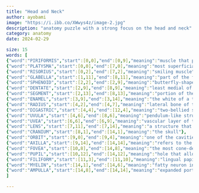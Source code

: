 ```yaml
--- 
title: "Head and Neck" 
author: ayobami 
image: "https://i.ibb.co/XWwys4z/image-2.jpg" 
description: "anatomy puzzle with a strong focus on the head and neck" 
category: anatomy
date: 2024-02-29

size: 15
words: [
{"word":"PIRIFORMIS","start":[0,0],"end":[0,9],"meaning":"muscle that passes through the greater sciatic foramen to attach to the greater trochanter"},
{"word":"PLATYSMA","start":[0,0],"end":[7,0],"meaning":"most superficial muscle of the neck anteriorly"},
{"word":"RISORIUS","start":[0,2],"end":[7,2],"meaning":"smiling muscle"},
{"word":"GLABELLA","start":[1,11],"end":[8,11],"meaning":"part of the frontal bone between the eyes"},
{"word":"SPHENOID","start":[2,2],"end":[2,9],"meaning":"butterfly-shaped bone in the skull"},
{"word":"DENTATE","start":[2,9],"end":[8,9],"meaning":"least medial of the deep cerebellar nuclei"},
{"word":"SEGMENT","start":[2,13],"end":[8,13],"meaning":"portion of the eye posterior to the lens; the posterior ____"},
{"word":"ENAMEL","start":[3,9],"end":[3,14],"meaning":"the white of a tooth"},
{"word":"RADIUS","start":[4,2],"end":[4,7],"meaning":"lateral bone of the forearm"},
{"word":"DIGASTRIC","start":[4,4],"end":[12,4],"meaning":"two-bellied suprahyoid muscle"},
{"word":"UVULA","start":[4,6],"end":[8,6],"meaning":"pendulum-like structure hanging off the soft palate"},
{"word":"UVEA","start":[6,6],"end":[6,9],"meaning":"vascular layer of the eye"},
{"word":"LENS","start":[7,11],"end":[7,14],"meaning":"a structure that focuses incoming light appropriately to enable clear vision"},
{"word":"CRANIUM","start":[8,1],"end":[14,1],"meaning":"the skull"},
{"word":"ORBIT","start":[9,0],"end":[9,4],"meaning":"one of the cavities that hold the eyes"},
{"word":"AXILLA","start":[9,14],"end":[14,14],"meaning":"refers to the armpit region"},
{"word":"FOVEA","start":[10,8],"end":[14,8],"meaning":"the most cone-dense portion of the retina"},
{"word":"PUPIL","start":[10,12],"end":[14,12],"meaning":"hole that allows light into the retina"},
{"word":"FILIFORM","start":[11,3],"end":[11,10],"meaning":"lingual papillae that have no taste buds"},
{"word":"MYELIN","start":[14,1],"end":[14,6],"meaning":"fatty neuron insulator of the human body"},
{"word":"AMPULLA","start":[14,8],"end":[14,14],"meaning":"expanded portion of an organ"}
]

---
```

